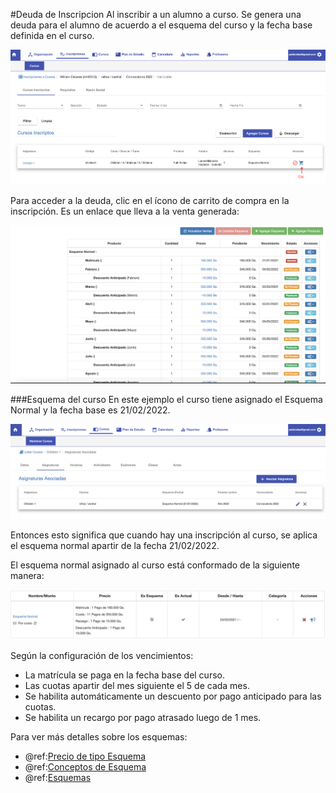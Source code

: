 #Deuda de Inscripcion
Al inscribir a un alumno a curso. Se genera una deuda para el alumno de acuerdo a
el esquema del curso y la fecha base definida en el curso.

![Enlace a Deuda](img/enlace_a_deuda.png)

Para acceder a la deuda, clic en el ícono de carrito de compra en la inscripción. Es un enlace
que lleva a la venta generada:

![Deuda de inscripcion](img/deuda_de_inscripcion.png)

###Esquema del curso
En este ejemplo el curso tiene asignado el Esquema Normal y la fecha base es 21/02/2022.

![Esquema de inscripción](img/esquema_de_curso.png)

Entonces esto significa que cuando hay una inscripción al curso, se aplica el esquema
normal apartir de la fecha 21/02/2022.

El esquema normal asignado al curso está conformado de la siguiente manera:

![Detalles de Esquema](img/detalles_de_esquema.png)

Según la configuración de los vencimientos:

 - La matrícula se paga en la fecha base del curso.
 - Las cuotas apartir del mes siguiente el 5 de cada mes.
 - Se habilita automáticamente un descuento por pago anticipado para las cuotas.
 - Se habilita un recargo por pago atrasado luego de 1 mes.

Para ver más detalles sobre los esquemas:

- @ref:[Precio de tipo Esquema](../../productos/tipos_de_productos/precio_de_venta.md#precio-esquema)
- @ref:[Conceptos de Esquema](../../productos/tipos_de_productos/conceptos_para_esquema.md#concepto-para-esquema)
- @ref:[Esquemas](../../productos/productos/editar_productos_precios.md#precio-esquema) 

